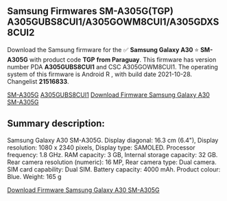 <h2>Samsung Firmwares SM-A305G(TGP) A305GUBS8CUI1/A305GOWM8CUI1/A305GDXS8CUI2</h2>
Download the Samsung firmware for the ✅ <strong>Samsung Galaxy A30 </strong> ⭐ <strong>SM-A305G</strong> with product code <strong>TGP</strong> <strong> from Paraguay</strong>. This firmware has version number PDA <strong>A305GUBS8CUI1</strong> and CSC A305GOWM8CUI1. The operating system of this firmware is Android R , with build date 2021-10-28. Changelist <strong>21516833</strong>.


[SM-A305G](https://samfirm.shop/samsung/model/SM-A305G)
[A305GUBS8CUI1](https://samfirm.shop/samsung/pda/A305GUBS8CUI1)
[Download Firmware Samsung Galaxy A30 SM-A305G](https://samfirm.shop/samsung/firmware/469011)
<h2>Summary description:</h2>
<p>Samsung Galaxy A30 SM-A305G. Display diagonal: 16.3 cm (6.4"), Display resolution: 1080 x 2340 pixels, Display type: SAMOLED. Processor frequency: 1.8 GHz. RAM capacity: 3 GB, Internal storage capacity: 32 GB. Rear camera resolution (numeric): 16 MP, Rear camera type: Dual camera. SIM card capability: Dual SIM. Battery capacity: 4000 mAh. Product colour: Blue. Weight: 165 g</p>


[Download Firmware Samsung Galaxy A30 SM-A305G](https://samfirm.shop/samsung/firmware/469011)
